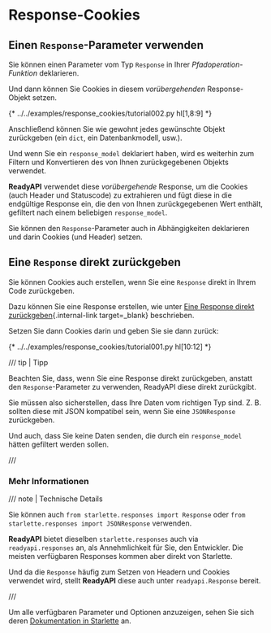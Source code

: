 # Response-Cookies

## Einen `Response`-Parameter verwenden

Sie können einen Parameter vom Typ `Response` in Ihrer *Pfadoperation-Funktion* deklarieren.

Und dann können Sie Cookies in diesem *vorübergehenden* Response-Objekt setzen.

{* ../../examples/response_cookies/tutorial002.py hl[1,8:9] *}

Anschließend können Sie wie gewohnt jedes gewünschte Objekt zurückgeben (ein `dict`, ein Datenbankmodell, usw.).

Und wenn Sie ein `response_model` deklariert haben, wird es weiterhin zum Filtern und Konvertieren des von Ihnen zurückgegebenen Objekts verwendet.

**ReadyAPI** verwendet diese *vorübergehende* Response, um die Cookies (auch Header und Statuscode) zu extrahieren und fügt diese in die endgültige Response ein, die den von Ihnen zurückgegebenen Wert enthält, gefiltert nach einem beliebigen `response_model`.

Sie können den `Response`-Parameter auch in Abhängigkeiten deklarieren und darin Cookies (und Header) setzen.

## Eine `Response` direkt zurückgeben

Sie können Cookies auch erstellen, wenn Sie eine `Response` direkt in Ihrem Code zurückgeben.

Dazu können Sie eine Response erstellen, wie unter [Eine Response direkt zurückgeben](response-directly.md){.internal-link target=_blank} beschrieben.

Setzen Sie dann Cookies darin und geben Sie sie dann zurück:

{* ../../examples/response_cookies/tutorial001.py hl[10:12] *}

/// tip | Tipp

Beachten Sie, dass, wenn Sie eine Response direkt zurückgeben, anstatt den `Response`-Parameter zu verwenden, ReadyAPI diese direkt zurückgibt.

Sie müssen also sicherstellen, dass Ihre Daten vom richtigen Typ sind. Z. B. sollten diese mit JSON kompatibel sein, wenn Sie eine `JSONResponse` zurückgeben.

Und auch, dass Sie keine Daten senden, die durch ein `response_model` hätten gefiltert werden sollen.

///

### Mehr Informationen

/// note | Technische Details

Sie können auch `from starlette.responses import Response` oder `from starlette.responses import JSONResponse` verwenden.

**ReadyAPI** bietet dieselben `starlette.responses` auch via `readyapi.responses` an, als Annehmlichkeit für Sie, den Entwickler. Die meisten verfügbaren Responses kommen aber direkt von Starlette.

Und da die `Response` häufig zum Setzen von Headern und Cookies verwendet wird, stellt **ReadyAPI** diese auch unter `readyapi.Response` bereit.

///

Um alle verfügbaren Parameter und Optionen anzuzeigen, sehen Sie sich deren <a href="https://www.starlette.io/responses/#set-cookie" class="external-link" target="_blank">Dokumentation in Starlette</a> an.
